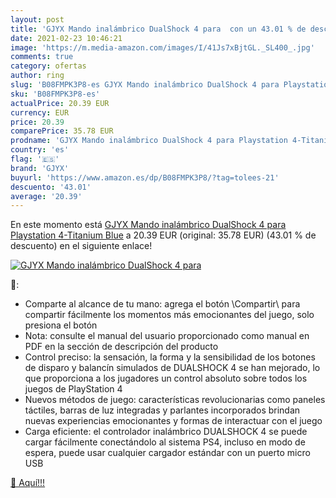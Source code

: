 ```yaml
---
layout: post
title: 'GJYX Mando inalámbrico DualShock 4 para  con un 43.01 % de descuento'
date: 2021-02-23 10:46:21
image: 'https://m.media-amazon.com/images/I/41Js7xBjtGL._SL400_.jpg'
comments: true
category: ofertas
author: ring
slug: 'B08FMPK3P8-es GJYX Mando inalámbrico DualShock 4 para Playstation...'
sku: 'B08FMPK3P8-es'
actualPrice: 20.39 EUR
currency: EUR
price: 20.39
comparePrice: 35.78 EUR
prodname: 'GJYX Mando inalámbrico DualShock 4 para Playstation 4-Titanium Blue'
country: 'es'
flag: '🇪🇸'
brand: 'GJYX'
buyurl: 'https://www.amazon.es/dp/B08FMPK3P8/?tag=tolees-21'
descuento: '43.01'
average: '20.39'
---
```


En este momento está [GJYX Mando inalámbrico DualShock 4 para Playstation 4-Titanium Blue](https://www.amazon.es/dp/B08FMPK3P8/?tag=tolees-21) a 20.39 EUR (original: 35.78 EUR) (43.01 %  de descuento) en el siguiente enlace!

[![GJYX Mando inalámbrico DualShock 4 para ](https://m.media-amazon.com/images/I/41Js7xBjtGL._SL400_.jpg)](https://www.amazon.es/dp/B08FMPK3P8/?tag=tolees-21)

🔎:

- Comparte al alcance de tu mano: agrega el botón \Compartir\ para compartir fácilmente los momentos más emocionantes del juego, solo presiona el botón
- Nota: consulte el manual del usuario proporcionado como manual en PDF en la sección de descripción del producto
- Control preciso: la sensación, la forma y la sensibilidad de los botones de disparo y balancín simulados de DUALSHOCK 4 se han mejorado, lo que proporciona a los jugadores un control absoluto sobre todos los juegos de PlayStation 4
- Nuevos métodos de juego: características revolucionarias como paneles táctiles, barras de luz integradas y parlantes incorporados brindan nuevas experiencias emocionantes y formas de interactuar con el juego
- Carga eficiente: el controlador inalámbrico DUALSHOCK 4 se puede cargar fácilmente conectándolo al sistema PS4, incluso en modo de espera, puede usar cualquier cargador estándar con un puerto micro USB

[🛒 Aquí!!!](https://www.amazon.es/dp/B08FMPK3P8/?tag=tolees-21)
